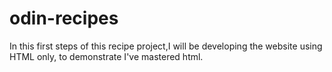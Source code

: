 # odin-recipes
In this first steps of this recipe project,I will be developing the website using
HTML only, to demonstrate I've mastered html.